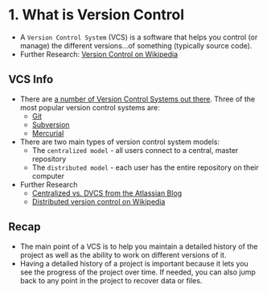 # 1. What is Version Control
- A `Version Control System` (VCS) is a software that helps you control (or manage) the different versions...of something (typically source code).
- Further Research: [Version Control on Wikipedia](https://en.wikipedia.org/wiki/Version_control)

## VCS Info
- There are [a number of Version Control Systems out there](https://en.wikipedia.org/wiki/List_of_version_control_software). Three of the most popular version control systems are:
  - [Git](https://git-scm.com/)
  - [Subversion](https://subversion.apache.org/)
  - [Mercurial](https://www.mercurial-scm.org/)
- There are two main types of version control system models:
  - The `centralized model` - all users connect to a central, master repository
  - The `distributed model` - each user has the entire repository on their computer
- Further Research
  - [Centralized vs. DVCS from the Atlassian Blog](http://blogs.atlassian.com/2012/02/version-control-centralized-dvcs/)
  - [Distributed version control on Wikipedia](https://en.wikipedia.org/wiki/Distributed_version_control)

## Recap
- The main point of a VCS is to help you maintain a detailed history of the project as well as the ability to work on different versions of it.
- Having a detailed history of a project is important because it lets you see the progress of the project over time. If needed, you can also jump back to any point in the project to recover data or files.